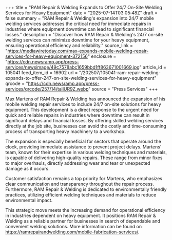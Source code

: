 +++
title = "RAM Repair & Welding Expands to Offer 24/7 On-Site Welding Services for Heavy Equipment"
date = "2025-07-14T03:05:48Z"
draft = false
summary = "RAM Repair & Welding's expansion into 24/7 mobile welding services addresses the critical need for immediate repairs in industries where equipment downtime can lead to significant financial losses."
description = "Discover how RAM Repair & Welding's 24/7 on-site welding services can minimize downtime for your heavy equipment, ensuring operational efficiency and reliability."
source_link = "https://mediawiretoday.com/max-expands-mobile-welding-repair-services-for-heavy-equipment-372156"
enclosure = "https://cdn.newsramp.app/press-services/newsimage/49c7578abc1659bbd1ff863671001669.jpg"
article_id = 105041
feed_item_id = 16902
url = "/202507/105041-ram-repair-welding-expands-to-offer-247-on-site-welding-services-for-heavy-equipment"
qrcode = "https://cdn.newsramp.app/press-services/qrcode/257/14/tallUR9Z.webp"
source = "Press Services"
+++

<p>Max Martens of RAM Repair & Welding has announced the expansion of his mobile welding repair services to include 24/7 on-site solutions for heavy equipment. This development is a direct response to the urgent need for quick and reliable repairs in industries where downtime can result in significant delays and financial losses. By offering skilled welding services directly at the job site, businesses can avoid the costly and time-consuming process of transporting heavy machinery to a workshop.</p><p>The expansion is especially beneficial for sectors that operate around the clock, providing immediate assistance to prevent project delays. Martens' team, known for their expertise in various welding techniques and materials, is capable of delivering high-quality repairs. These range from minor fixes to major overhauls, directly addressing wear and tear or unexpected damage as it occurs.</p><p>Customer satisfaction remains a top priority for Martens, who emphasizes clear communication and transparency throughout the repair process. Furthermore, RAM Repair & Welding is dedicated to environmentally friendly practices, utilizing efficient welding techniques and materials to reduce environmental impact.</p><p>This strategic move meets the increasing demand for operational efficiency in industries dependent on heavy equipment. It positions RAM Repair & Welding as a reliable partner for businesses in search of dependable and convenient welding solutions. More information can be found on <a href='https://ramrepairandwelding.com/mobile-fabrication-services/' rel='nofollow' target='_blank'>https://ramrepairandwelding.com/mobile-fabrication-services/</a>.</p>